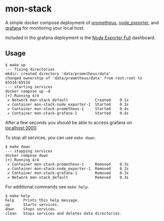 # mon-stack

A simple docker compose deployment of [prometheus], [node_exporter], and [grafana] for monitoring your local host.

Included in the grafana deployment is the [Node Exporter Full] dashboard.

[prometheus]: https://github.com/prometheus/prometheus
[node_exporter]: https://github.com/prometheus/node_exporter
[grafana]: https://github.com/grafana/grafana
[Node Exporter Full]: https://grafana.com/grafana/dashboards/1860-node-exporter-full/

## Usage

```shell
$ make up
--- fixing directories
mkdir: created directory 'data/prometheus/data'
changed ownership of 'data/prometheus/data' from root:root to 65534:65534
--- starting services
docker compose up -d
[+] Running 4/4
 ✔ Network mon-stack_default            Created    0.1s
 ✔ Container mon-stack-node_exporter-1  Started    0.3s
 ✔ Container mon-stack-prometheus-1     Started    0.4s
 ✔ Container mon-stack-grafana-1        Started    0.4s
```

After a few seconds you should be able to access grafana on [localhost:3000].

[localhost:3000]: http://localhost:3000

To stop all services, you can use `make down`.

```shell
$ make down
--- stopping services
docker compose down
[+] Running 4/4
 ✔ Container mon-stack-prometheus-1     Removed    0.3s 
 ✔ Container mon-stack-node_exporter-1  Removed    0.2s 
 ✔ Container mon-stack-grafana-1        Removed    0.3s 
 ✔ Network mon-stack_default            Removed    0.3s 
```

For additional commands see `make help`.

```shell
$ make help
help    Prints this help message.
up      Starts services.
down    Stops services.
clean   Stops services and deletes data directories.
```

